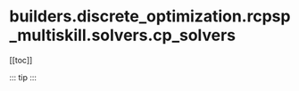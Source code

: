 # builders.discrete_optimization.rcpsp_multiskill.solvers.cp_solvers

[[toc]]

::: tip
<skdecide-summary></skdecide-summary>
:::

